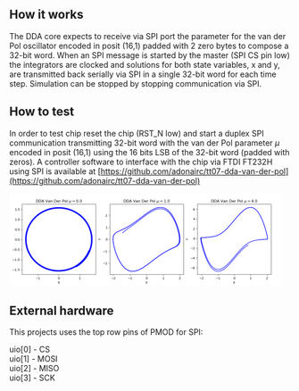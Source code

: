 <!---

This file is used to generate your project datasheet. Please fill in the information below and delete any unused
sections.

You can also include images in this folder and reference them in the markdown. Each image must be less than
512 kb in size, and the combined size of all images must be less than 1 MB.
-->

## How it works

The DDA core expects to receive via SPI port the parameter for the van der Pol oscillator encoded in posit (16,1) padded with 2 zero bytes to compose a 32-bit word. When an SPI message is started by the master (SPI CS pin low) the integrators are clocked and solutions for both state variables, x and y, are transmitted back serially via SPI in a single 32-bit word for each time step. Simulation can be stopped by stopping communication via SPI.



## How to test

In order to test chip reset the chip (RST_N low) and start a duplex SPI communication transmitting 32-bit word with the van der Pol parameter $\mu$ encoded in posit (16,1) using the 16 bits LSB of the 32-bit word (padded with zeros). A controller software to interface with the chip via FTDI FT232H using SPI is available at [https://github.com/adonairc/tt07-dda-van-der-pol](https://github.com/adonairc/tt07-dda-van-der-pol)

![image](dda_plots.png)

## External hardware

This projects uses the top row pins of PMOD for SPI:

uio[0] - CS\
uio[1] - MOSI\
uio[2] - MISO\
uio[3] - SCK
